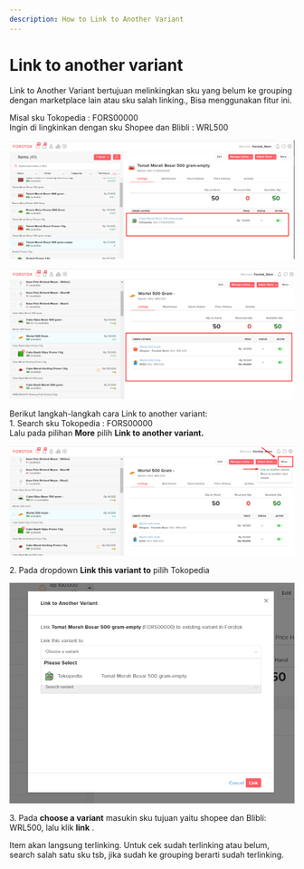```yaml
---
description: How to Link to Another Variant
---
```


# Link to another variant

Link to Another Variant bertujuan melinkingkan sku yang belum ke grouping dengan marketplace lain atau sku salah linking., Bisa menggunakan fitur ini.

Misal sku Tokopedia : FORS00000\
Ingin di lingkinkan dengan sku Shopee dan Blibli : WRL500

![](<../../.gitbook/assets/image (281).png>)

![](<../../.gitbook/assets/image (45).png>)

&#x20;Berikut langkah-langkah cara Link to another variant:\
1\. Search sku Tokopedia : FORS00000\
Lalu pada pilihan **More** pilih **Link to another variant.**&#x20;

![](<../../.gitbook/assets/image (278).png>)

&#x20;2\. Pada dropdown **Link this variant to** pilih Tokopedia

![](<../../.gitbook/assets/image (198).png>)

3\. Pada **choose a variant** masukin sku tujuan yaitu shopee dan Blibli: WRL500, lalu klik **link** .&#x20;

Item akan langsung terlinking. Untuk cek sudah terlinking atau belum, search salah satu sku tsb, jika sudah ke grouping berarti sudah terlinking.&#x20;

[\
](https://s3.amazonaws.com/cdn.freshdesk.com/data/helpdesk/attachments/production/48040116541/original/u0CrEdksLSTe\_K-O8M5n6yAnUYQqWJEFYw.png?1589532562)
